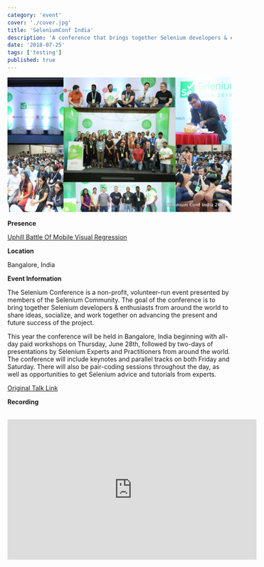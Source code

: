```yaml
---
category: 'event'
cover: './cover.jpg'
title: 'SeleniumConf India'
description: 'A conference that brings together Selenium developers & enthusiasts from around the world to share ideas, socialize.'
date: '2018-07-25'
tags: ['testing']
published: true
---
```

![cover](./cover.jpg)

**Presence**

[Uphill Battle Of Mobile Visual Regression]() 

**Location**

Bangalore, India

**Event Information**

The Selenium Conference is a non-profit, volunteer-run event presented by members of the Selenium Community. The goal of the conference is to bring together Selenium developers & enthusiasts from around the world to share ideas, socialize, and work together on advancing the present and future success of the project.

This year the conference will be held in Bangalore, India beginning with all-day paid workshops on Thursday, June 28th, followed by two-days of presentations by Selenium Experts and Practitioners from around the world. The conference will include keynotes and parallel tracks on both Friday and Saturday. There will also be pair-coding sessions throughout the day, as well as opportunities to get Selenium advice and tutorials from experts.

[Original Talk Link](https://confengine.com/user/dmitry-vinnik)

**Recording**

<br>

<iframe width="560" height="315" src="https://www.youtube.com/embed/HRkGNtt_bbM" title="YouTube video player" frameborder="0" allow="accelerometer; autoplay; clipboard-write; encrypted-media; gyroscope; picture-in-picture" allowfullscreen></iframe>

<br>
